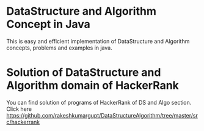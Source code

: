 # DataStructure and Algorithm Concept in Java
This is easy and efficient implementation of DataStructure and Algorithm concepts,
problems and examples in java.


# Solution of DataStructure and Algorithm domain of HackerRank
You can find solution of programs of HackerRank of DS and Algo section.
Click here https://github.com/rakeshkumargupt/DataStructureAlgorithm/tree/master/src/hackerrank
